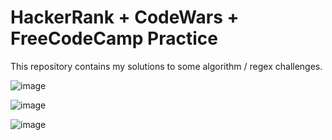 # HackerRank + CodeWars + FreeCodeCamp Practice


This repository contains my solutions to some algorithm / regex challenges.


![image](https://user-images.githubusercontent.com/90147636/180594671-007c7159-4845-4b3d-9877-c36134f8d318.png)

![image](https://user-images.githubusercontent.com/90147636/181443643-0146d357-a7b3-4d3c-8681-cc2e634ca4e4.png)

![image](https://user-images.githubusercontent.com/90147636/181444013-1f1e4a74-7fd1-4aac-8bb9-6b853eaada48.png)
